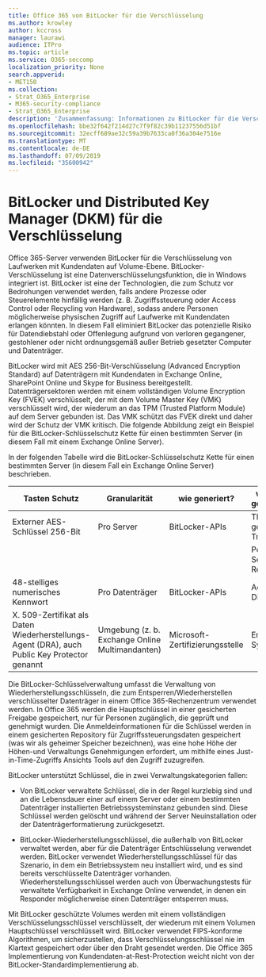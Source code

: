 ```yaml
---
title: Office 365 von BitLocker für die Verschlüsselung
ms.author: krowley
author: kccross
manager: laurawi
audience: ITPro
ms.topic: article
ms.service: O365-seccomp
localization_priority: None
search.appverid:
- MET150
ms.collection:
- Strat_O365_Enterprise
- M365-security-compliance
- Strat_O365_Enterprise
description: 'Zusammenfassung: Informationen zu BitLocker für die Verschlüsselung in der Cloud.'
ms.openlocfilehash: bbe32f642f214d27c7f9f82c39b11237556d51bf
ms.sourcegitcommit: 32ecff689ae32c59a39b7633ca0f36a304e7516e
ms.translationtype: MT
ms.contentlocale: de-DE
ms.lasthandoff: 07/09/2019
ms.locfileid: "35600942"
---
```

# <a name="bitlocker-and-distributed-key-manager-dkm-for-encryption"></a>BitLocker und Distributed Key Manager (DKM) für die Verschlüsselung

Office 365-Server verwenden BitLocker für die Verschlüsselung von Laufwerken mit Kundendaten auf Volume-Ebene. BitLocker-Verschlüsselung ist eine Datenverschlüsselungsfunktion, die in Windows integriert ist. BitLocker ist eine der Technologien, die zum Schutz vor Bedrohungen verwendet werden, falls andere Prozesse oder Steuerelemente hinfällig werden (z. B. Zugriffssteuerung oder Access Control oder Recycling von Hardware), sodass andere Personen möglicherweise physischen Zugriff auf Laufwerke mit Kundendaten erlangen könnten. In diesem Fall eliminiert BitLocker das potenzielle Risiko für Datendiebstahl oder Offenlegung aufgrund von verloren gegangener, gestohlener oder nicht ordnungsgemäß außer Betrieb gesetzter Computer und Datenträger.

BitLocker wird mit AES 256-Bit-Verschlüsselung (Advanced Encryption Standard) auf Datenträgern mit Kundendaten in Exchange Online, SharePoint Online und Skype for Business bereitgestellt. Datenträgersektoren werden mit einem vollständigen Volume Encryption Key (FVEK) verschlüsselt, der mit dem Volume Master Key (VMK) verschlüsselt wird, der wiederum an das TPM (Trusted Platform Module) auf dem Server gebunden ist. Das VMK schützt das FVEK direkt und daher wird der Schutz der VMK kritisch. Die folgende Abbildung zeigt ein Beispiel für die BitLocker-Schlüsselschutz Kette für einen bestimmten Server (in diesem Fall mit einem Exchange Online Server).

In der folgenden Tabelle wird die BitLocker-Schlüsselschutz Kette für einen bestimmten Server (in diesem Fall ein Exchange Online Server) beschrieben.

| Tasten Schutz | Granularität | wie generiert? | wo wird es gespeichert? | Schutz |
|--------------------------------------------------------------------------------|-------------------------------------------------|----------------|-------------------------|--------------------------------------------------------------------------------------------------|
| Externer AES-Schlüssel 256-Bit | Pro Server | BitLocker-APIs | TPM oder geheimer Tresor | Lockbox/Zugriffssteuerung |
|  |  |  | Post Fach Server-Registrierung | TPM verschlüsselt |
| 48-stelliges numerisches Kennwort | Pro Datenträger | BitLocker-APIs | Active Directory | Lockbox/Zugriffssteuerung |
| X. 509-Zertifikat als Daten Wiederherstellungs-Agent (DRA), auch Public Key Protector genannt | Umgebung (z. b. Exchange Online Multimandanten) | Microsoft-Zertifizierungsstelle | Erstellungs System | Ein Benutzer hat nicht das vollständige Kennwort für den privaten Schlüssel. Das Kennwort ist unter physischem Schutz. |


Die BitLocker-Schlüsselverwaltung umfasst die Verwaltung von Wiederherstellungsschlüsseln, die zum Entsperren/Wiederherstellen verschlüsselter Datenträger in einem Office 365-Rechenzentrum verwendet werden. In Office 365 werden die Hauptschlüssel in einer gesicherten Freigabe gespeichert, nur für Personen zugänglich, die geprüft und genehmigt wurden. Die Anmeldeinformationen für die Schlüssel werden in einem gesicherten Repository für Zugriffssteuerungsdaten gespeichert (was wir als geheimer Speicher bezeichnen), was eine hohe Höhe der Höhen-und Verwaltungs Genehmigungen erfordert, um mithilfe eines Just-in-Time-Zugriffs Ansichts Tools auf den Zugriff zuzugreifen.

BitLocker unterstützt Schlüssel, die in zwei Verwaltungskategorien fallen:

- Von BitLocker verwaltete Schlüssel, die in der Regel kurzlebig sind und an die Lebensdauer einer auf einem Server oder einem bestimmten Datenträger installierten Betriebssysteminstanz gebunden sind. Diese Schlüssel werden gelöscht und während der Server Neuinstallation oder der Datenträgerformatierung zurückgesetzt.

- BitLocker-Wiederherstellungsschlüssel, die außerhalb von BitLocker verwaltet werden, aber für die Datenträger Entschlüsselung verwendet werden. BitLocker verwendet Wiederherstellungsschlüssel für das Szenario, in dem ein Betriebssystem neu installiert wird, und es sind bereits verschlüsselte Datenträger vorhanden. Wiederherstellungsschlüssel werden auch von Überwachungstests für verwaltete Verfügbarkeit in Exchange Online verwendet, in denen ein Responder möglicherweise einen Datenträger entsperren muss.

Mit BitLocker geschützte Volumes werden mit einem vollständigen Verschlüsselungsschlüssel verschlüsselt, der wiederum mit einem Volumen Hauptschlüssel verschlüsselt wird. BitLocker verwendet FIPS-konforme Algorithmen, um sicherzustellen, dass Verschlüsselungsschlüssel nie im Klartext gespeichert oder über den Draht gesendet werden. Die Office 365 Implementierung von Kundendaten-at-Rest-Protection weicht nicht von der BitLocker-Standardimplementierung ab.